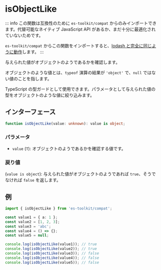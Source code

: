 # isObjectLike

::: info
この関数は互換性のために `es-toolkit/compat` からのみインポートできます。代替可能なネイティブ JavaScript API があるか、まだ十分に最適化されていないためです。

`es-toolkit/compat` からこの関数をインポートすると、[lodash と完全に同じように動作](../../../compatibility.md)します。
:::

与えられた値がオブジェクトのようであるかを確認します。

オブジェクトのような値とは、`typeof` 演算の結果が `'object'` で、`null` ではない値のことを指します。

TypeScript の型ガードとして使用できます。パラメータとして与えられた値の型をオブジェクトのような値に絞り込みます。

## インターフェース

```typescript
function isObjectLike(value: unknown): value is object;
```

### パラメータ

- `value` (`T`): オブジェクトのようであるかを確認する値です。

### 戻り値

(`value is object`): 与えられた値がオブジェクトのようであれば `true`、そうでなければ `false` を返します。

## 例

```typescript
import { isObjectLike } from 'es-toolkit/compat';

const value1 = { a: 1 };
const value2 = [1, 2, 3];
const value3 = 'abc';
const value4 = () => {};
const value5 = null;

console.log(isObjectLike(value1)); // true
console.log(isObjectLike(value2)); // true
console.log(isObjectLike(value3)); // false
console.log(isObjectLike(value4)); // false
console.log(isObjectLike(value5)); // false
```
